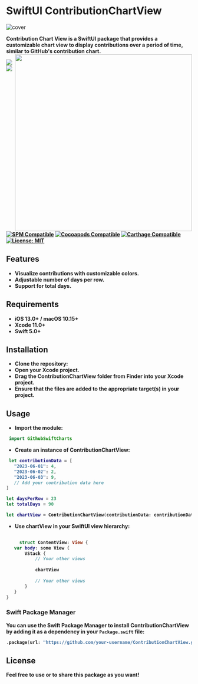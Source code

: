 # SwiftUI ContributionChartView
![cover](https://github.com/Wadie-ess/SwiftGithubChart/blob/main/assets/cover.png)


<b>Contribution Chart View is a SwiftUI package that provides a customizable chart view to display contributions over a period of time, similar to GitHub's contribution chart.<br>
<img align="right" src="https://github.com/Wadie-ess/SwiftGithubChart/blob/main/assets/showCase.gif" width="480" />

<p>
  <p>
    <p>
<!-- <a href="https://exyte.com/contacts"><img src="https://i.imgur.com/vGjsQPt.png" width="134" height="34"></a> <a href="https://twitter.com/exyteHQ"><img src="https://i.imgur.com/DngwSn1.png" width="165" height="34"></a> -->

[![](https://img.shields.io/endpoint?url=https%3A%2F%2Fswiftpackageindex.com%2Fapi%2Fpackages%2Fexyte%2FActivityIndicatorView%2Fbadge%3Ftype%3Dswift-versions)](https://swiftpackageindex.com/exyte/ActivityIndicatorView)
[![](https://img.shields.io/endpoint?url=https%3A%2F%2Fswiftpackageindex.com%2Fapi%2Fpackages%2Fexyte%2FActivityIndicatorView%2Fbadge%3Ftype%3Dplatforms)](https://swiftpackageindex.com/exyte/ActivityIndicatorView)
[![SPM Compatible](https://img.shields.io/badge/SwiftPM-Compatible-brightgreen.svg)](https://swiftpackageindex.com/exyte/ActivityIndicatorView)
[![Cocoapods Compatible](https://img.shields.io/badge/cocoapods-Compatible-brightgreen.svg)](https://cocoapods.org/pods/ActivityIndicatorView)
[![Carthage Compatible](https://img.shields.io/badge/Carthage-compatible-brightgreen.svg?style=flat)](https://github.com/Carthage/Carthage)
[![License: MIT](https://img.shields.io/badge/License-MIT-black.svg)](https://opensource.org/licenses/MIT)



## Features

- Visualize contributions with customizable colors.
- Adjustable number of days per row.
- Support for total days.

## Requirements

- iOS 13.0+ / macOS 10.15+
- Xcode 11.0+
- Swift 5.0+

## Installation
- Clone the repository:
- Open your Xcode project.
- Drag the ContributionChartView folder from Finder into your Xcode project.
- Ensure that the files are added to the appropriate target(s) in your project.
      
## Usage 
 - Import the module:
``` swift
 import GithubSwiftCharts
```
 - Create an instance of ContributionChartView:
 ``` swift
  let contributionData = [
    "2023-06-01": 4,
    "2023-06-02": 2,
    "2023-06-03": 9,
    // Add your contribution data here
]

let daysPerRow = 23
let totalDays = 90

let chartView = ContributionChartView(contributionData: contributionData, daysPerRow: daysPerRow, totalDays: totalDays)
 ```
      
 - Use chartView in your SwiftUI view hierarchy:
 ``` swift
      
      struct ContentView: View {
    var body: some View {
        VStack {
            // Your other views
            
            chartView
            
            // Your other views
        }
    }
}

```

### Swift Package Manager

You can use the Swift Package Manager to install ContributionChartView by adding it as a dependency in your `Package.swift` file:

```swift
.package(url: "https://github.com/your-username/ContributionChartView.git", from: "1.0.0")
```
 
## License
Feel free to use or to share this package as you want!
